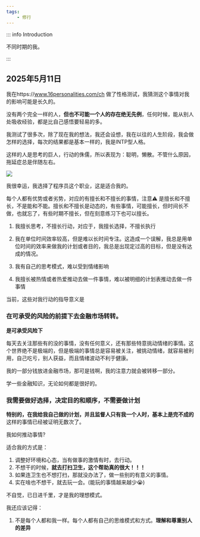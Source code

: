 ```yaml
---
tags:
    - 修行
---
```


::: info Introduction

不同时期的我。

:::


## 2025年5月11日

我在https://www.16personalities.com/ch 做了性格测试，我猜测这个事情对我的影响可能是长久的。

没有两个完全一样的人，**但也不可能一个人的存在绝无先例**，任何时候，能从别人处吸收经验，都是比自己感悟要轻易的多。

我测试了很多次，除了现在我的想法，我还会设想，我在以往的人生阶段，我会做怎样的选择，每次的结果都是基本一样的，我是INTP型人格。

这样的人是思考的巨人，行动的侏儒，所以表现为：聪明，懒散。不管什么原因，拖延症总是伴随左右。

![](https://cloud.zerlei.cn/f/x1uY/Screenshot_20250511_204940.png)


我很幸运，我选择了程序员这个职业，这是适合我的。

每个人都有优势或者劣势，对应的有擅长和不擅长的事情，注意⚠️ 是擅长和不擅长，不是能和不能。擅长和不擅长是动态的，有些事情，可能擅长，但时间长不做，也就忘了，有些时期不擅长，但在刻意练习下也可以擅长。

1. 我擅长思考，不擅长行动，对应于，我擅长选择，不擅长执行

2. 我在单位时间效率较高，但是难以长时间专注。这造成一个误解，我总是用单位时间的效率来做我的计划或者目的，我总是出现定过高的目标，但是没有达成的情况。

3. 我有自己的思考模式，难以受到情绪影响

4. 我擅长被热情或者热爱推动去做一件事情，难以被明细的计划表推动去做一件事情


当前，这些对我行动的指导意义是


### 在可承受的风险的前提下去金融市场转转。

**是可承受风险下**

每天去关注那些有的没的事情，没有任何意义，还有那些特意挑动情绪的事情。这个世界绝不是极端的，但是极端的事情总是容易被关注，被挑动情绪，就容易被利用，自己吃亏，别人获益，而且情绪波动不利于健康。

我的一部分钱放进金融市场，那可是钱啊，我的注意力就会被转移一部分。

学一些金融知识，无论如何都是很好的。

### 我需要做好选择，决定目的和顺序，不需要做计划

**特别的，在我给我自己做的计划，并且监督人只有我一个人时，基本上是完不成的** 这样的事情已经被证明无数次了。

我如何推动事情?

适合我的方式是：

1. 调整好环境和心态，当有做事的激情有时，去行动。
2. 不想干的时候，**就去打扫卫生，这个帮助真的很大！！！**
3. 如果连卫生也不想打扫，那就没办法了，做一些别的有意义的事情。
4. 实在啥也不想干，就去玩一会。(能玩的事情越来越少😭)

不自觉，已日进千里，才是我的理想模式。


我还应该记得：

1. 不是每个人都和我一样。每个人都有自己的思维模式和方式。**理解和尊重别人的差异**


